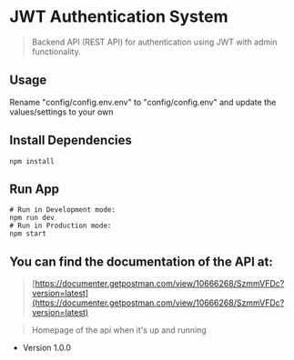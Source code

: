 # JWT Authentication System

> Backend API (REST API) for authentication using JWT with admin functionality.

## Usage

Rename "config/config.env.env" to "config/config.env" and update the values/settings to your own

## Install Dependencies

```
npm install
```

## Run App

```
# Run in Development mode:
npm run dev
# Run in Production mode:
npm start
```

## You can find the documentation of the API at:

> [https://documenter.getpostman.com/view/10666268/SzmmVFDc?version=latest](https://documenter.getpostman.com/view/10666268/SzmmVFDc?version=latest)

> Homepage of the api when it's up and running

- Version 1.0.0
